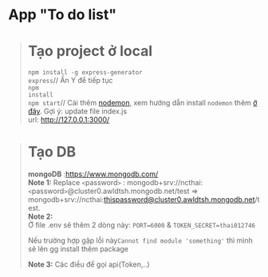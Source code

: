 # App "To do list"
># Tạo project ở local
><code>npm install -g express-generator</code><br>
><code>express</code><text>// Ấn Y để tiếp tục</text> <br>
><code>npm install</code><br>
><code>npm start</code><text>// Cài thêm <a href="https://www.npmjs.com/package/nodemon">nodemon</a>, xem hướng dẫn install <code>nodemon</code> thêm <a href="https://www.youtube.com/watch?v=jA7eczg-dTc">ở đây</a>. Gợi ý: update file index.js</text><br>
><text>url: http://127.0.0.1:3000/</text>

># Tạo DB
><text><strong>mongoDB</strong> :https://www.mongodb.com/</text><br>
><text><strong>Note 1:</strong> Replace <code><</code>password<code>></code> : mongodb+srv://ncthai:<code><</code>password<code>></code>@cluster0.awldtsh.mongodb.net/test => mongodb+srv://ncthai:thispassword@cluster0.awldtsh.mongodb.net/test.</text><br>
><text><strong>Note 2:</strong></text><br>
>Ở file .env sẽ thêm 2 dòng này: <code>PORT=6000</code> & <code>TOKEN_SECRET=thai012746</code>
><p>Nếu trường hợp gặp lỗi này<code>Cannot find module 'something'</code> thì mình sẽ lên gg install thêm package</p> 
><text><strong>Note 3:</strong> Các điều để gọi api(Token,..)</text>
